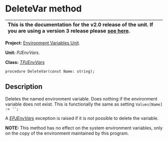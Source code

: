 <a href='Hidden comment: 
$Rev$
$Date$
'></a>

# DeleteVar method #

| This is the documentation for the **v2.0** release of the unit. If you are using a **version 3** release please [see here](http://wiki.delphidabbler.com/index.php/Docs/TPJEnvVarsDeleteVar). |
|:----------------------------------------------------------------------------------------------------------------------------------------------------------------------------------------------|

**Project:** [Environment Variables Unit](EnvironmentVariablesUnit.md).

**Unit:** _PJEnvVars_.

**Class:** _[TPJEnvVars](TPJEnvVars.md)_

```
procedure DeleteVar(const Name: string);
```

## Description ##

Deletes the named environment variable. Does nothing if the environment variable does not exist. This is functionally the same as setting `Values[Name] := '';`

A _[EPJEnvVars](EPJEnvVars.md)_ exception is raised if it is not possible to delete the variable.

**NOTE:** This method has no effect on the system environment variables, only on the copy of the environment maintained by this program.